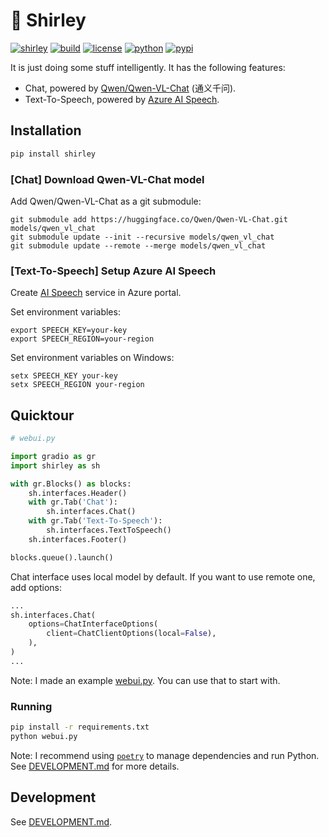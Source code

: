 # 🦈 Shirley

[![shirley](https://img.shields.io/badge/🦈-Shirley-06b6d4?style=flat-square)](.)
[![build](https://img.shields.io/github/actions/workflow/status/luojiahai/shirley/python-publish.yml?branch=main&style=flat-square&logo=githubactions&logoColor=white)](https://github.com/luojiahai/shirley/actions/workflows/python-publish.yml)
[![license](https://img.shields.io/github/license/luojiahai/shirley.svg?style=flat-square&logo=github&logoColor=white)](./LICENSE)
[![python](https://img.shields.io/pypi/pyversions/shirley?style=flat-square&logo=python&logoColor=white)](https://www.python.org/)
[![pypi](https://img.shields.io/pypi/v/shirley?style=flat-square&logo=pypi&logoColor=white)](https://pypi.org/project/shirley/)

It is just doing some stuff intelligently. It has the following features:
- Chat, powered by [Qwen/Qwen-VL-Chat](https://huggingface.co/Qwen/Qwen-VL-Chat) (通义千问).
- Text-To-Speech, powered by [Azure AI Speech](https://azure.microsoft.com/products/ai-services/ai-speech).

## Installation

```bash
pip install shirley
```

### [Chat] Download Qwen-VL-Chat model

Add Qwen/Qwen-VL-Chat as a git submodule:
```
git submodule add https://huggingface.co/Qwen/Qwen-VL-Chat.git models/qwen_vl_chat
git submodule update --init --recursive models/qwen_vl_chat
git submodule update --remote --merge models/qwen_vl_chat
```

### [Text-To-Speech] Setup Azure AI Speech

Create [AI Speech](https://azure.microsoft.com/products/ai-services/ai-speech) service in Azure portal.

Set environment variables:
```
export SPEECH_KEY=your-key
export SPEECH_REGION=your-region
```

Set environment variables on Windows:
```
setx SPEECH_KEY your-key
setx SPEECH_REGION your-region
```

## Quicktour

```python
# webui.py

import gradio as gr
import shirley as sh

with gr.Blocks() as blocks:
    sh.interfaces.Header()
    with gr.Tab('Chat'):
        sh.interfaces.Chat()
    with gr.Tab('Text-To-Speech'):
        sh.interfaces.TextToSpeech()
    sh.interfaces.Footer()

blocks.queue().launch()
```

Chat interface uses local model by default. If you want to use remote one, add options:

```python
...
sh.interfaces.Chat(
    options=ChatInterfaceOptions(
        client=ChatClientOptions(local=False),
    ),
)
...
```

Note: I made an example [webui.py](https://github.com/luojiahai/shirley/blob/main/webui.py). You can use that to start with.

### Running

```bash
pip install -r requirements.txt
python webui.py
```

Note: I recommend using [`poetry`](https://python-poetry.org/) to manage dependencies and run Python. See [DEVELOPMENT.md](./DEVELOPMENT.md) for more details.

## Development

See [DEVELOPMENT.md](./DEVELOPMENT.md).
